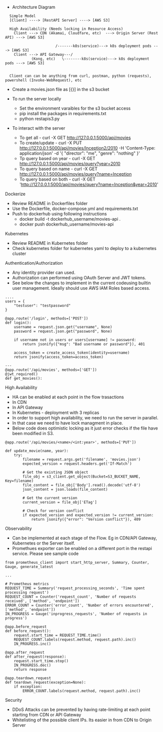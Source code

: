 
* Architecture Diagram

```
  Simple Model
  [Client] ----> [RestAPI Server] ----> [AWS S3]

  High Availability (Needs locking in Resource Access)
	Client ---> CDN (Akamai, Cloudfare, etc)  ---> Origin Server (Rest API) ---> [AWS S3]

			           /-------k8s(service)---> k8s deployment pods ---> [AWS S3]
	Client ---> API Gateway---/
  		    (Kong, etc)	  \--------k8s(service)---> k8s deployment pods ---> [AWS S3]

	
  Client can can be anything from curl, postman, python (requests), powershell (Invoke-WebRequest), etc
  ```

* Create a movies.json file as [{}] in the s3 bucket

* To run the server locally
	- Set the environment varaibles for the s3 bucket access
	- pip install the packages in requirements.txt
	- python restapis3.py
	
* To interact with the server
    - To get all - curl -X GET http://127.0.0.1:5000/api/movies
    - To create/update -  curl -X PUT http://127.0.0.1:5000/api/movies/Inception2/2010 -H 'Content-Type: application/json' -d '{ "director": "me", "genre": "nothing" }'
    - Tp query based on year - curl -X GET http://127.0.0.1:5000/api/movies/query?year=2010
	- To query based on name - curl -X GET http://127.0.0.1:5000/api/movies/query?name=Inception
	- To query based on both -  curl -X GET 'http://127.0.0.1:5000/api/movies/query?name=Inception&year=2010'
	
	
Dockerize
- Review README in Dockerfiles folder
- Use the Dockerfile, docker-compose.yml and requirements.txt
- Push to dockerhub using following instructions
	- docker build -t dockerhub_username/movies-api .
	- docker push dockerhub_username/movies-api

Kubernetes
- Review README in Kubernetes folder
- Check kubernetes folder for kubernetes yaml to deploy to a kubernetes cluster

Authentication/Authorization
- Any identity provider can used.
- Authorization can performed using OAuth Server and JWT tokens.
- See below the changes to implement in the current codeusing builtin user management. Ideally should use AWS IAM Roles based access.

```
....
users = {
    "testuser": "testpassword"
}

@app.route('/login', methods=['POST'])
def login():
    username = request.json.get("username", None)
    password = request.json.get("password", None)
    
    if username not in users or users[username] != password:
        return jsonify({"msg": "Bad username or password"}), 401

    access_token = create_access_token(identity=username)
    return jsonify(access_token=access_token)

---
@app.route('/api/movies', methods=['GET'])
@jwt_required()
def get_movies():

```
High Availability
- HA can be enabled at each point in the flow trasactions
- In CDN
- In API Gateway
- In Kubernetes - deployment with 3 replicas
- In order to support high availability, we need to run the server in parallel.
- In that case we need to have lock managment in place.
- Below code does optimistic locking as it just error checks if the file have been modified in S3.

```
@app.route('/api/movies/<name>/<int:year>', methods=['PUT'])

def update_movie(name, year):
    try:
        filename = request.args.get('filename', 'movies.json')
        expected_version = request.headers.get('If-Match')

        # Get the existing JSON object
        file_obj = s3_client.get_object(Bucket=S3_BUCKET_NAME, Key=filename)
        file_content = file_obj['Body'].read().decode('utf-8')
        json_content = json.loads(file_content)

        # Get the current version
        current_version = file_obj['ETag']

        # Check for version conflict
        if expected_version and expected_version != current_version:
            return jsonify({"error": "Version conflict"}), 409
```

Observability
- Can be implemented at each stage of the Flow. Eg in CDN/API Gateway, Kubernetes or the Server itself.
- Promethues exporter can be enabled on a different port in the restapi service. Please see sample code

```
from prometheus_client import start_http_server, Summary, Counter, Gauge, generate_latest

...

# Prometheus metrics
REQUEST_TIME = Summary('request_processing_seconds', 'Time spent processing request')
REQUEST_COUNT = Counter('request_count', 'Number of requests received', ['method', 'endpoint'])
ERROR_COUNT = Counter('error_count', 'Number of errors encountered', ['method', 'endpoint'])
IN_PROGRESS = Gauge('inprogress_requests', 'Number of requests in progress')

@app.before_request
def before_request():
    request.start_time = REQUEST_TIME.time()
    REQUEST_COUNT.labels(request.method, request.path).inc()
    IN_PROGRESS.inc()

@app.after_request
def after_request(response):
    request.start_time.stop()
    IN_PROGRESS.dec()
    return response

@app.teardown_request
def teardown_request(exception=None):
    if exception:
        ERROR_COUNT.labels(request.method, request.path).inc()
```

Security
- DDoS Attacks can be prevented by having rate-limiting at each point starting from CDN or API Gateway
- Whitelisting of the possible client IPs. Its easier in from CDN to Origin Server
